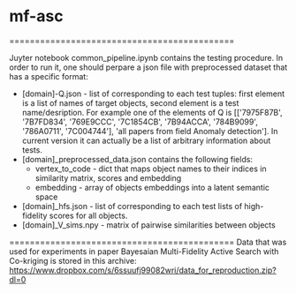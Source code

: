 # mf-asc
============================================

Juyter notebook common_pipeline.ipynb contains the testing procedure. 
In order to run it, one should perpare a json file with preprocessed dataset that has a specific format:

* [domain]-Q.json - list of corresponding to each test tuples: first element is a list of names of target objects, second element is a test name/desription.
	For example one of the elements of Q is [['7975F87B', '7B7FD834', '769E9CCC', '7C1854CB', '7B94ACCA', '784B9099', '786A0711', '7C004744'], 'all papers from field Anomaly detection']. In current version it can actually be a list of arbitrary information about tests.
* [domain]_preprocessed_data.json contains the following fields:
	* vertex_to_code - dict that maps object names to their indices in similarity matrix, scores and embedding
	* embedding - array of objects embeddings into a latent semantic space
* [domain]_hfs.json - list of corresponding to each test lists of high-fidelity scores for all objects.
* [domain]_V_sims.npy - matrix of pairwise similarities between objects


============================================
Data that was used for experiments in paper Bayesaian Multi-Fidelity Active Search with Co-kriging is stored in this archive: https://www.dropbox.com/s/6ssuufj99082wri/data_for_reproduction.zip?dl=0

